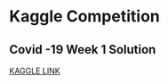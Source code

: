 <h1>Kaggle Competition</h1>

<h2>Covid -19 Week 1 Solution</h2>

<a href= "https://www.kaggle.com/yashagrawal300/covid-19-week-1">KAGGLE LINK</a>

